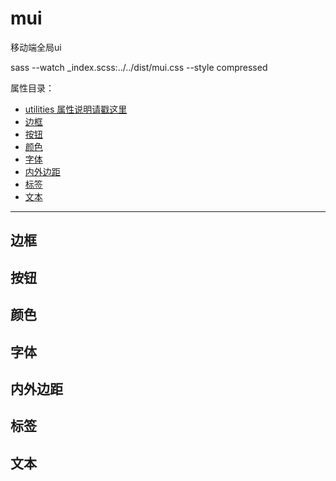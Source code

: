 # mui
移动端全局ui

sass --watch _index.scss:../../dist/mui.css --style compressed

属性目录：

+ [utilities 属性说明请戳这里](./utilities)
+ [边框](#边框)
+ [按钮](#按钮)
+ [颜色](#颜色)
+ [字体](#字体)
+ [内外边距](#内外边距)
+ [标签](#标签)
+ [文本](#文本)

---------

## 边框
>

## 按钮

## 颜色

## 字体

## 内外边距

## 标签

## 文本

